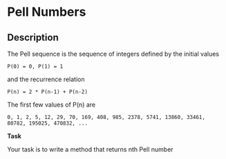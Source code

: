 # Pell Numbers

## Description

The Pell sequence is the sequence of integers defined by the initial values

```text
P(0) = 0, P(1) = 1
```

and the recurrence relation

```text
P(n) = 2 * P(n-1) + P(n-2)
```

The first few values of P(n) are

```
0, 1, 2, 5, 12, 29, 70, 169, 408, 985, 2378, 5741, 13860, 33461, 80782, 195025, 470832, ...
```

**Task**

Your task is to write a method that returns nth Pell number

